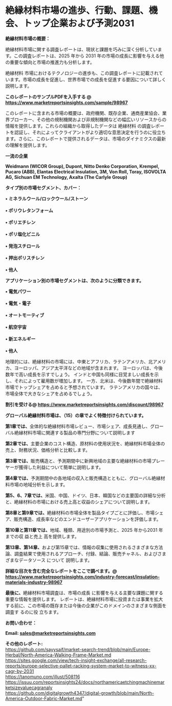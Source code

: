 # 絶縁材料市場の進歩、行動、課題、機会、トップ企業および予測2031

<strong><b>絶縁材料市場の概要：</b></strong>

絶縁材料市場に関する調査レポートは、現状と課題を巧みに深く分析しています。この調査レポートは、2025 年から 2031 年の市場の成長に影響を与える他の重要な傾向と市場の推進力も分析します。

絶縁材料 市場におけるテクノロジーの進歩も、この調査レポートに記載されています。市場の成長を促進し、世界市場での成長を促進する要因について詳しく説明します。

<strong>このレポートのサンプルPDFを入手する @ <a href=https://www.marketreportsinsights.com/sample/98967>https://www.marketreportsinsights.com/sample/98967</a></strong>

このレポートに含まれる市場の概要は、政府機関、既存企業、通商産業協会、業界ブローカー、その他の規制機関および非規制機関などの幅広いリソースからの情報を提供します。これらの組織から取得したデータは 絶縁材料 の調査レポートを認証し、それによってクライアントがより適切な意思決定を行うのに役立ちます。さらに、このレポートで提供されるデータは、市場のダイナミクスの最新の理解を提供します。

<strong>一流の企業</strong>

<strong><b>Weidmann (WICOR Group), Dupont, Nitto Denko Corporation, Krempel, Pucaro (ABB), Elantas Electrical Insulation, 3M, Von Roll, Toray, ISOVOLTA AG, Sichuan EM Technology, Axalta (The Carlyle Group)</b></strong>

<strong><b>タイプ別の市場セグメント、カバー：</b></strong>

<strong>• ミネラルウール/ロックウール/ストーン<br><br>• ポリウレタンフォーム<br><br>• ポリエチレン<br><br>• ポリ塩化ビニル<br><br>• 発泡スチロール<br><br>• 押出ポリスチレン<br><br>• 他人</strong>

<strong><b>アプリケーション別の市場セグメントは、次のように分類できます。</b></strong>

<strong>• 電気パワー<br><br>• 電気・電子<br><br>• オートモーティブ<br><br>• 航空宇宙<br><br>• 新エネルギー<br><br>• 他人</strong>

 地理的には、絶縁材料の市場には、中東とアフリカ、ラテンアメリカ、北アメリカ、ヨーロッパ、アジア太平洋などの地域が含まれます。 ヨーロッパは、今後数年で高い成長を示すでしょう。 インドと中国も同様に目覚ましい成長を示し、それによって雇用数が増加します。 一方、北米は、今後数年間で絶縁材料市場でトップシェアを占めると予想されています。 ラテンアメリカの国々は、市場全体で大きなシェアを占めるでしょう。

<strong>割引を受ける@ <a href=https://www.marketreportsinsights.com/discount/98967>https://www.marketreportsinsights.com/discount/98967</a></strong>

<strong><b>グローバル絶縁材料市場は、（15）の章でよく特徴付けられています。</b></strong>

<strong><b>第</b></strong><strong><b>1章では、</b></strong>全体的な絶縁材料市場レビュー、市場シェア、成長見通し、グローバル絶縁材料市場に関連する製品の専門分野について説明します

<strong><b>第2章では、</b></strong>主要企業のコスト構造、原材料の使用状況を、絶縁材料市場全体の売上、財務状況、価格分析と比較します。

<strong><b>第3章では、</b></strong>販売構造と、予測期間中に新興地域の主要な絶縁材料の市場プレーヤーが獲得した利益について簡単に説明します。

<strong><b>第4章では、</b></strong>予測期間中の各地域の収入と販売構造とともに、グローバル絶縁材料市場の地域分析を示します。

<strong><b>第5、6、7章では、</b></strong>米国、中国、ドイツ、日本、韓国などの主要国の詳細な分析と、絶縁材料の市場における売上高と収益のシェアについて説明します。

<strong><b>第8章と第9章では、</b></strong>絶縁材料の市場全体を製品タイプごとに評価し、市場シェア、販売構造、成長率などのエンドユーザーアプリケーションを評価します。

<strong><b>第10章と第11章では、</b></strong>地域、種類、用途別の市場予測と、2025 年から2031 年までの収 益と売上 高を提供します。

<strong><b>第13章、第14章、</b></strong>および第15章では、情報の収集に使用されるさまざまな方法論、調査結果で使用されるアプローチ、付録、結論、販売チャネル、およびさまざまなデータソース について 説明します。

<strong>詳細な目次を含む完全なレポートをここで調べます。@ <a href=https://www.marketreportsinsights.com/industry-forecast/insulation-materials-industry-98967>https://www.marketreportsinsights.com/industry-forecast/insulation-materials-industry-98967</a></strong>

<strong><b>最後に、</b></strong>絶縁材料市場調査は、市場の成長 に影響を</a>与える主要な課題に関する重要な情報を提供します。 レポートは、絶縁材料市場に投資または事業を拡大する前に、この市場の既存または今後の企業がこのドメインのさまざまな側面を調査す るのに役 立ちます。

<strong><b>お問い合わせ：</b></strong>

<strong>Email: </strong><a href=mailto:sales@marketreportsinsights.com><strong>sales@marketreportsinsights.com</strong></a>

<strong>その他のレポート:</strong>
<br>
<a href=https://github.com/sayysaif/market-search-trend/blob/main/Europe-Herbal/North-America-Walking-Frame-Market.md>https://github.com/sayysaif/market-search-trend/blob/main/Europe-Herbal/North-America-Walking-Frame-Market.md</a>
<br>
<a href=https://sites.google.com/view/tech-insight-exchange/all-research-reports/europe-selective-pallet-racking-system-market-to-witness-xx-cagr-by-2031>https://sites.google.com/view/tech-insight-exchange/all-research-reports/europe-selective-pallet-racking-system-market-to-witness-xx-cagr-by-2031</a>
<br>
<a href=https://tanomuno.com/illust/508116>https://tanomuno.com/illust/508116</a>
<br>
<a href=https://issuu.com/reportsinsights24/docs/northamericaetchingmachinemarketsizevaluecagranaly>https://issuu.com/reportsinsights24/docs/northamericaetchingmachinemarketsizevaluecagranaly</a>
<br>
<a href=https://github.com/digitalgrowth4347/digital-growth/blob/main/North-America-Outdoor-Fabric-Market.md>https://github.com/digitalgrowth4347/digital-growth/blob/main/North-America-Outdoor-Fabric-Market.md</a>"

